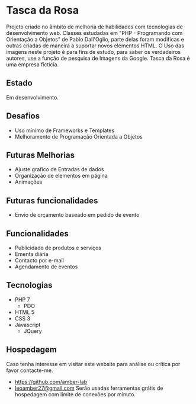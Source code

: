 # Tasca da Rosa
Projeto criado no âmbito de melhoria de habilidades com tecnologias de desenvolvimento web.
Classes estudadas em "PHP - Programando com Orientação a Objetos" de Pablo Dall'Oglio, parte delas foram modificas e outras criadas de maneira a suportar novos elementos HTML.
O Uso das imagens neste projeto é para fins de estudo, para saber os verdadeiros autores, use a função de pesquisa de Imagens da Google.
Tasca da Rosa é uma empresa fictícia.

## Estado
Em desenvolvimento.

## Desafios
- Uso mínimo de Frameworks e Templates
- Melhoramento de Programação Orientada a Objetos

## Futuras Melhorias
- Ajuste grafico de Entradas de dados
- Organização de elementos em página
- Animações

## Futuras funcionalidades
- Envio de orçamento baseado em pedido de evento

## Funcionalidades
- Publicidade de produtos e serviços
- Ementa diária
- Contacto por e-mail
- Agendamento de eventos

## Tecnologias
- PHP 7
	- PDO
- HTML 5
- CSS 3
- Javascript
	- JQuery

## Hospedagem
Caso tenha interesse em visitar este website para análise ou crítica por favor contacte-me.
- https://github.com/amber-lab
- leoamber27@gmail.com
Serão usadas ferramentas grátis de hospedagem com limite de conexões por minuto.